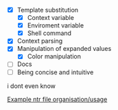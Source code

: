 - [x] Template substitution
  - [x] Context variable
  - [x] Enviroment variable
  - [x] Shell command
- [x] Context parsing
- [x] Manipulation of expanded values
  - [x] Color manipulation
- [ ] Docs
- [ ] Being concise and intuitive

i dont even know

[Example ntr file organisation/usage](https://github.com/SolitudeSF/dot/tree/master/ntr)
